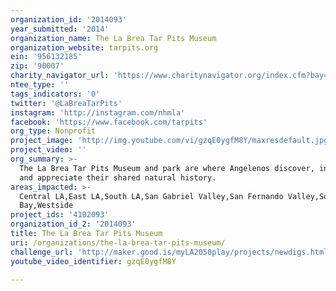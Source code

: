 ```yaml
---
organization_id: '2014093'
year_submitted: '2014'
organization_name: The La Brea Tar Pits Museum
organization_website: tarpits.org
ein: '956132185'
zip: '90007'
charity_navigator_url: 'https://www.charitynavigator.org/index.cfm?bay=search.profile&ein=956132185'
ntee_type: ''
tags_indicators: '0'
twitter: '@LaBreaTarPits'
instagram: 'http://instagram.com/nhmla'
facebook: 'https://www.facebook.com/tarpits'
org_type: Nonprofit
project_image: 'http://img.youtube.com/vi/gzqE0ygfM8Y/maxresdefault.jpg'
project_video: ''
org_summary: >-
  The La Brea Tar Pits Museum and park are where Angelenos discover, interpret
  and appreciate their shared natural history.
areas_impacted: >-
  Central LA,East LA,South LA,San Gabriel Valley,San Fernando Valley,South
  Bay,Westside
project_ids: '4102093'
organization_id_2: '2014093'
title: The La Brea Tar Pits Museum
uri: /organizations/the-la-brea-tar-pits-museum/
challenge_url: 'http://maker.good.is/myLA2050play/projects/newdigs.html'
youtube_video_identifier: gzqE0ygfM8Y

---
```

